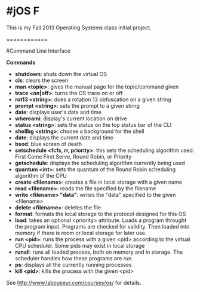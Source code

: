 #jOS F
============

This is my Fall 2013 Operating Systems class initial project.

============

#Command Line Interface

**Commands**

- **shutdown**: shuts down the virtual OS
- **cls**: clears the screen
- **man &lt;topic&gt;**: gives the manual page for the topic/command given
- **trace &lt;on|off&gt;**: turns the OS trace on or off
- **rot13 &lt;string&gt;**: does a rotation 13 obfuscation on a given string
- **prompt &lt;string&gt;**: sets the prompt to a given string
- **date**: displays user's date and time
- **whereami**: display's current location on drive
- **status &lt;string&gt;**: sets the status on the top status bar of the CLI
- **shellbg &lt;string&gt;**: choose a background for the shell
- **date**: displays the current date and time
- **bsod**: blue screen of death
- **setschedule &lt;fcfs, rr, priority&gt;**: this sets the scheduling algorithm used: First Come First Serve, Round Robin, or Priority
- **getschedule**: displays the scheduling algorithm currently being used
- **quantum &lt;int&gt;**: sets the quantum of the Round Robin scheduling algorithm of the CPU
- **create &lt;filename&gt;**: creates a file in local storage with a given name
- **read &lt;filename&gt;**: reads the file specified by the filename
- **write &lt;filename&gt; "data"**: writes the "data" specified to the given &lt;filename&gt;
- **delete &lt;filename&gt;**: deletes the file
- **format**: formats the local storage to the protocol designed for this OS
- **load**: takes an optional &lt;priority&gt; attribute. Loads a program throught the program input. Programs are checked for validity. Then loaded into memory if there is room or local storage for later use.
- **run &lt;pid&gt;**: runs the process with a given &lt;pid&gt; according to the virtual CPU scheduler. Some pids may exist in local storage
- **runall**: runs all loaded process, both on memory and in storage. The scheduler handles how these programs are run.
- **ps**: displays all the currently running processes
- **kill &lt;pid&gt;**: kills the process with the given &lt;pid&gt;







See http://www.labouseur.com/courses/os/ for details.
